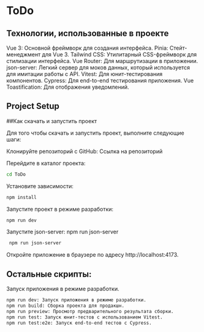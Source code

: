 # ToDo

## Технологии, использованные в проекте
Vue 3: Основной фреймворк для создания интерфейса.
Pinia: Стейт-менеджмент для Vue 3.
Tailwind CSS: Утилитарный CSS-фреймворк для стилизации интерфейса.
Vue Router: Для маршрутизации в приложении.
json-server: Легкий сервер для моков данных, который используется для имитации работы с API.
Vitest: Для юнит-тестирования компонентов.
Cypress: Для end-to-end тестирования приложения.
Vue Toastification: Для отображения уведомлений.

## Project Setup
##Как скачать и запустить проект

Для того чтобы скачать и запустить проект, выполните следующие шаги:

Клонируйте репозиторий с GitHub: Ссылка на репозиторий

Перейдите в каталог проекта: 
```sh
cd ToDo
```
Установите зависимости:
```sh
npm install
```
Запустите проект в режиме разработки:
```sh
npm run dev
```
Запустите json-server: npm run json-server
```sh
 npm run json-server
```
Откройте приложение в браузере по адресу http://localhost:4173.



## Остальные скрипты:

Запуск приложения в режиме разработки.
```sh
npm run dev: Запуск приложения в режиме разработки.
npm run build: Сборка проекта для продакшн.
npm run preview: Просмотр предварительного результата сборки.
npm run test: Запуск юнит-тестов с использованием Vitest.
npm run test:e2e: Запуск end-to-end тестов с Cypress.
```
